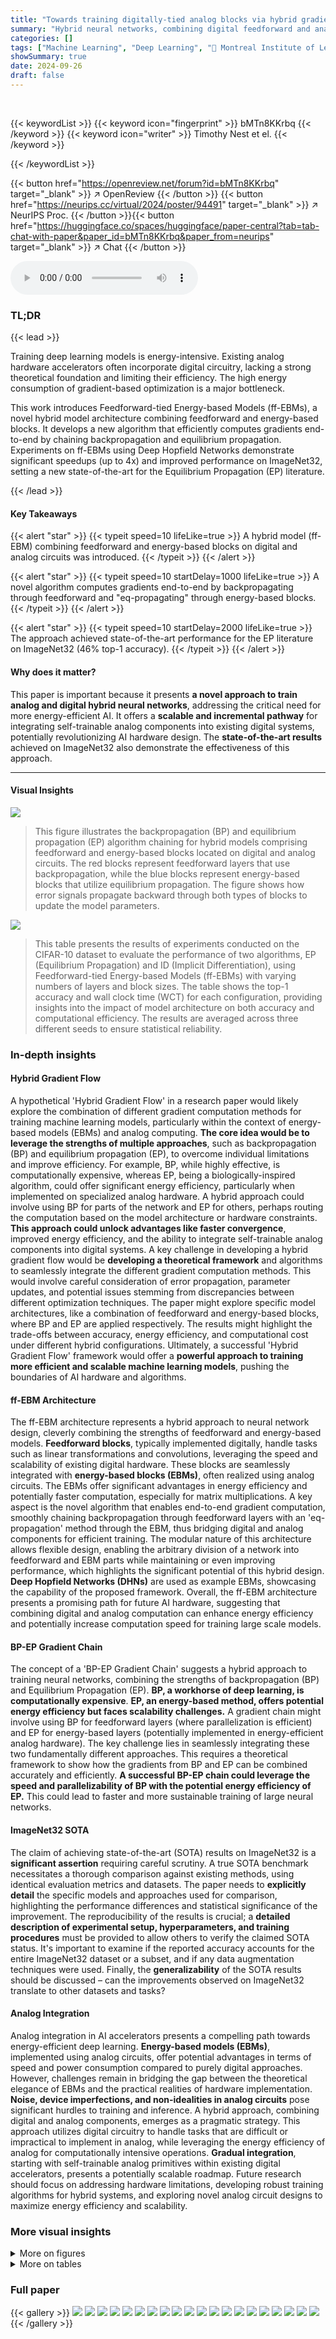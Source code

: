 ```yaml
---
title: "Towards training digitally-tied analog blocks via hybrid gradient computation"
summary: "Hybrid neural networks, combining digital feedforward and analog energy-based blocks, are trained end-to-end via a novel BP-EP gradient chaining algorithm, achieving state-of-the-art results on ImageN..."
categories: []
tags: ["Machine Learning", "Deep Learning", "🏢 Montreal Institute of Learning Algorithms",]
showSummary: true
date: 2024-09-26
draft: false
---
```


<br>

{{< keywordList >}}
{{< keyword icon="fingerprint" >}} bMTn8KKrbq {{< /keyword >}}
{{< keyword icon="writer" >}} Timothy Nest et el. {{< /keyword >}}
 
{{< /keywordList >}}

{{< button href="https://openreview.net/forum?id=bMTn8KKrbq" target="_blank" >}}
↗ OpenReview
{{< /button >}}
{{< button href="https://neurips.cc/virtual/2024/poster/94491" target="_blank" >}}
↗ NeurIPS Proc.
{{< /button >}}{{< button href="https://huggingface.co/spaces/huggingface/paper-central?tab=tab-chat-with-paper&paper_id=bMTn8KKrbq&paper_from=neurips" target="_blank" >}}
↗ Chat
{{< /button >}}



<audio controls>
    <source src="https://ai-paper-reviewer.com/bMTn8KKrbq/podcast.wav" type="audio/wav">
    Your browser does not support the audio element.
</audio>


### TL;DR


{{< lead >}}

Training deep learning models is energy-intensive.  Existing analog hardware accelerators often incorporate digital circuitry, lacking a strong theoretical foundation and limiting their efficiency.  The high energy consumption of gradient-based optimization is a major bottleneck.

This work introduces Feedforward-tied Energy-based Models (ff-EBMs), a novel hybrid model architecture combining feedforward and energy-based blocks.  It develops a new algorithm that efficiently computes gradients end-to-end by chaining backpropagation and equilibrium propagation.  Experiments on ff-EBMs using Deep Hopfield Networks demonstrate significant speedups (up to 4x) and improved performance on ImageNet32, setting a new state-of-the-art for the Equilibrium Propagation (EP) literature.

{{< /lead >}}


#### Key Takeaways

{{< alert "star" >}}
{{< typeit speed=10 lifeLike=true >}} A hybrid model (ff-EBM) combining feedforward and energy-based blocks on digital and analog circuits was introduced. {{< /typeit >}}
{{< /alert >}}

{{< alert "star" >}}
{{< typeit speed=10 startDelay=1000 lifeLike=true >}} A novel algorithm computes gradients end-to-end by backpropagating through feedforward and "eq-propagating" through energy-based blocks. {{< /typeit >}}
{{< /alert >}}

{{< alert "star" >}}
{{< typeit speed=10 startDelay=2000 lifeLike=true >}} The approach achieved state-of-the-art performance for the EP literature on ImageNet32 (46% top-1 accuracy). {{< /typeit >}}
{{< /alert >}}

#### Why does it matter?
This paper is important because it presents **a novel approach to train analog and digital hybrid neural networks**, addressing the critical need for more energy-efficient AI.  It offers a **scalable and incremental pathway** for integrating self-trainable analog components into existing digital systems, potentially revolutionizing AI hardware design. The **state-of-the-art results** achieved on ImageNet32 also demonstrate the effectiveness of this approach.

------
#### Visual Insights



![](https://ai-paper-reviewer.com/bMTn8KKrbq/figures_1_1.jpg)

> This figure illustrates the backpropagation (BP) and equilibrium propagation (EP) algorithm chaining for hybrid models comprising feedforward and energy-based blocks located on digital and analog circuits.  The red blocks represent feedforward layers that use backpropagation, while the blue blocks represent energy-based blocks that utilize equilibrium propagation. The figure shows how error signals propagate backward through both types of blocks to update the model parameters.





![](https://ai-paper-reviewer.com/bMTn8KKrbq/tables_7_1.jpg)

> This table presents the results of experiments conducted on the CIFAR-10 dataset to evaluate the performance of two algorithms, EP (Equilibrium Propagation) and ID (Implicit Differentiation), using Feedforward-tied Energy-based Models (ff-EBMs) with varying numbers of layers and block sizes. The table shows the top-1 accuracy and wall clock time (WCT) for each configuration, providing insights into the impact of model architecture on both accuracy and computational efficiency.  The results are averaged across three different seeds to ensure statistical reliability.





### In-depth insights


#### Hybrid Gradient Flow
A hypothetical 'Hybrid Gradient Flow' in a research paper would likely explore the combination of different gradient computation methods for training machine learning models, particularly within the context of energy-based models (EBMs) and analog computing.  **The core idea would be to leverage the strengths of multiple approaches**, such as backpropagation (BP) and equilibrium propagation (EP), to overcome individual limitations and improve efficiency. For example, BP, while highly effective, is computationally expensive, whereas EP, being a biologically-inspired algorithm, could offer significant energy efficiency, particularly when implemented on specialized analog hardware. A hybrid approach could involve using BP for parts of the network and EP for others, perhaps routing the computation based on the model architecture or hardware constraints.  **This approach could unlock advantages like faster convergence**, improved energy efficiency, and the ability to integrate self-trainable analog components into digital systems.  A key challenge in developing a hybrid gradient flow would be **developing a theoretical framework** and algorithms to seamlessly integrate the different gradient computation methods.  This would involve careful consideration of error propagation, parameter updates, and potential issues stemming from discrepancies between different optimization techniques. The paper might explore specific model architectures, like a combination of feedforward and energy-based blocks, where BP and EP are applied respectively. The results might highlight the trade-offs between accuracy, energy efficiency, and computational cost under different hybrid configurations.  Ultimately, a successful 'Hybrid Gradient Flow' framework would offer a **powerful approach to training more efficient and scalable machine learning models**, pushing the boundaries of AI hardware and algorithms.

#### ff-EBM Architecture
The ff-EBM architecture represents a hybrid approach to neural network design, cleverly combining the strengths of feedforward and energy-based models.  **Feedforward blocks**, typically implemented digitally, handle tasks such as linear transformations and convolutions, leveraging the speed and scalability of existing digital hardware. These blocks are seamlessly integrated with **energy-based blocks (EBMs)**, often realized using analog circuits. The EBMs offer significant advantages in energy efficiency and potentially faster computation, especially for matrix multiplications.  A key aspect is the novel algorithm that enables end-to-end gradient computation, smoothly chaining backpropagation through feedforward layers with an 'eq-propagation' method through the EBM, thus bridging digital and analog components for efficient training.  The modular nature of this architecture allows flexible design, enabling the arbitrary division of a network into feedforward and EBM parts while maintaining or even improving performance, which highlights the significant potential of this hybrid design.  **Deep Hopfield Networks (DHNs)** are used as example EBMs, showcasing the capability of the proposed framework.  Overall, the ff-EBM architecture presents a promising path for future AI hardware, suggesting that combining digital and analog computation can enhance energy efficiency and potentially increase computation speed for training large scale models.

#### BP-EP Gradient Chain
The concept of a 'BP-EP Gradient Chain' suggests a hybrid approach to training neural networks, combining the strengths of backpropagation (BP) and Equilibrium Propagation (EP).  **BP, a workhorse of deep learning, is computationally expensive**.  **EP, an energy-based method, offers potential energy efficiency but faces scalability challenges.** A gradient chain might involve using BP for feedforward layers (where parallelization is efficient) and EP for energy-based layers (potentially implemented in energy-efficient analog hardware).  The key challenge lies in seamlessly integrating these two fundamentally different approaches. This requires a theoretical framework to show how the gradients from BP and EP can be combined accurately and efficiently.  **A successful BP-EP chain could leverage the speed and parallelizability of BP with the potential energy efficiency of EP.**  This could lead to faster and more sustainable training of large neural networks.

#### ImageNet32 SOTA
The claim of achieving state-of-the-art (SOTA) results on ImageNet32 is a **significant assertion** requiring careful scrutiny.  A true SOTA benchmark necessitates a thorough comparison against existing methods, using identical evaluation metrics and datasets.  The paper needs to **explicitly detail** the specific models and approaches used for comparison, highlighting the performance differences and statistical significance of the improvement.  The reproducibility of the results is crucial; a **detailed description of experimental setup, hyperparameters, and training procedures** must be provided to allow others to verify the claimed SOTA status.  It's important to examine if the reported accuracy accounts for the entire ImageNet32 dataset or a subset, and if any data augmentation techniques were used.  Finally, the **generalizability** of the SOTA results should be discussed – can the improvements observed on ImageNet32 translate to other datasets and tasks?

#### Analog Integration
Analog integration in AI accelerators presents a compelling path towards energy-efficient deep learning.  **Energy-based models (EBMs)**, implemented using analog circuits, offer potential advantages in terms of speed and power consumption compared to purely digital approaches. However, challenges remain in bridging the gap between the theoretical elegance of EBMs and the practical realities of hardware implementation.  **Noise, device imperfections, and non-idealities in analog circuits** pose significant hurdles to training and inference. A hybrid approach, combining digital and analog components, emerges as a pragmatic strategy. This approach utilizes digital circuitry to handle tasks that are difficult or impractical to implement in analog, while leveraging the energy efficiency of analog for computationally intensive operations. **Gradual integration**, starting with self-trainable analog primitives within existing digital accelerators, presents a potentially scalable roadmap. Future research should focus on addressing hardware limitations, developing robust training algorithms for hybrid systems, and exploring novel analog circuit designs to maximize energy efficiency and scalability.


### More visual insights

<details>
<summary>More on figures
</summary>


![](https://ai-paper-reviewer.com/bMTn8KKrbq/figures_3_1.jpg)

> This figure illustrates the forward and backward propagation of signals through a Feedforward-tied Energy-based Model (ff-EBM). The left side shows the forward pass, where data is processed sequentially through feedforward (pink) and energy-based (blue) blocks.  The right side shows the backward pass, illustrating how gradients are computed using a combination of backpropagation (BP) through feedforward blocks and equilibrium propagation (EP) through energy-based blocks.  The combination of digital feedforward blocks and analog energy-based blocks is central to the hybrid approach of the paper. This figure visually summarizes how the proposed algorithm combines standard backpropagation and equilibrium propagation for end-to-end gradient computation.


![](https://ai-paper-reviewer.com/bMTn8KKrbq/figures_5_1.jpg)

> This figure compares the gradients computed by Equilibrium Propagation (EP) and Implicit Differentiation (ID) methods.  It visualizes the transient gradient dynamics for a ff-EBM (Feedforward-tied Energy-based Model) with 6 blocks and 15 layers on a single data sample.  Each subplot shows gradients for a single layer across all blocks, demonstrating how the gradients evolve over time as the methods propagate backward (ID) or forward (EP). The close alignment of the curves shows that the gradients computed by both methods match closely.


![](https://ai-paper-reviewer.com/bMTn8KKrbq/figures_6_1.jpg)

> This figure compares the gradients computed by Equilibrium Propagation (EP) and Implicit Differentiation (ID) methods for a feedforward-tied energy-based model (ff-EBM).  The ff-EBM consists of 6 blocks and 15 layers.  Each subplot shows the gradients for a single layer within a block, with time progressing backward from the last block to the first block.  The dotted lines represent EP and the solid lines represent ID. The figure demonstrates the close agreement between EP and ID estimates.


![](https://ai-paper-reviewer.com/bMTn8KKrbq/figures_7_1.jpg)

> This figure illustrates the forward and backward passes of a Feedforward-tied Energy-based Model (ff-EBM). The forward pass shows data flowing through feedforward blocks (pink) and energy-based blocks (blue), with each energy-based block reaching an equilibrium state. The backward pass shows the gradient chaining method, where backpropagation occurs through the feedforward blocks and 'eq-propagation' (a process derived from equilibrium propagation) occurs through the energy-based blocks.  The arrows indicate the direction of signal flow, showcasing the hybrid approach that combines digital (feedforward) and analog (energy-based) computation.


![](https://ai-paper-reviewer.com/bMTn8KKrbq/figures_7_2.jpg)

> This figure shows the cosine similarity between the EP and ID weight gradients across different layers for a random sample. The color coding of the layers matches figures 3 and 5.  It demonstrates that the EP and ID gradients are nearly identical, indicating a strong agreement between the two methods.


![](https://ai-paper-reviewer.com/bMTn8KKrbq/figures_9_1.jpg)

> This figure illustrates the architecture of feedforward-tied energy-based models (ff-EBMs) at chip scale. It combines analog and digital processors to perform equilibrium propagation (EP). The analog processors consist of resistive devices, diodes, and voltage sources, while the digital processors handle control and data transfer. The system has multiple tiles, each containing analog processors, a digital processor, and a buffer. ADCs and DACs facilitate communication between analog and digital parts. The global buffer and I/O interface provide overall system communication and interaction with the external environment.


![](https://ai-paper-reviewer.com/bMTn8KKrbq/figures_26_1.jpg)

> This figure compares the transient dynamics of Equilibrium Propagation (EP) and Implicit Differentiation (ID) for computing gradients in a Feedforward-tied Energy-based Model (ff-EBM). The ff-EBM has 6 blocks and 15 layers, with varying block sizes.  The plot shows partially computed gradients over time for both methods, demonstrating that they closely align.


![](https://ai-paper-reviewer.com/bMTn8KKrbq/figures_26_2.jpg)

> This figure compares the transient dynamics of Equilibrium Propagation (EP) and Implicit Differentiation (ID) for computing gradients in a feedforward-tied energy-based model (ff-EBM).  It shows that partially computed gradients for both methods align closely over time and across layers and blocks of a 15-layer ff-EBM with Deep Hopfield Networks (DHNs) as energy-based modules.  Each subfigure shows gradients for different weights in each layer to illustrate the similarity between the two gradient computation methods.


![](https://ai-paper-reviewer.com/bMTn8KKrbq/figures_32_1.jpg)

> This figure shows the architecture of the feedforward-tied energy-based model (ff-EBM) used in the static gradient analysis of the paper.  It details the arrangement of convolutional layers, batch normalization layers, pooling layers, and the energy-based blocks within the ff-EBM. The color-coding of the blocks matches that used in Figures 3 and 5, allowing for easy cross-referencing between the figures. The caption highlights the important detail that the term 'block' refers to a combination of feedforward and energy-based blocks, not just one or the other.


![](https://ai-paper-reviewer.com/bMTn8KKrbq/figures_35_1.jpg)

> This figure compares the gradient calculations of Equilibrium Propagation (EP) and Implicit Differentiation (ID) methods on a Feedforward-tied Energy-based Model (ff-EBM).  The ff-EBM used has 6 blocks and 15 layers, with varying block sizes.  The graph plots partially computed gradients across the layers, showing how they align over time for both methods.  The results demonstrate the effectiveness of EP in matching ID gradients, highlighting its potential as a viable alternative for gradient-based optimization in this mixed digital-analog setting.


</details>




<details>
<summary>More on tables
</summary>


![](https://ai-paper-reviewer.com/bMTn8KKrbq/tables_8_1.jpg)
> This table presents the top-1 and top-5 validation accuracy and wall clock time (WCT) for models trained on CIFAR100 and ImageNet32 using both Equilibrium Propagation (EP) and Implicit Differentiation (ID).  The results are shown for models with 12 and 15 layers and compare the performance of EP against state-of-the-art results from the literature.

![](https://ai-paper-reviewer.com/bMTn8KKrbq/tables_17_1.jpg)
> This table presents the validation accuracy and wall-clock time (WCT) achieved on the CIFAR-10 dataset using both Equilibrium Propagation (EP) and Implicit Differentiation (ID) methods.  The experiments were performed on models with varying numbers of layers (L) and different block sizes (bs), which represent how the model is split into feedforward and energy-based components.  The results show how the performance and computational efficiency of the model change with different architectural configurations.

![](https://ai-paper-reviewer.com/bMTn8KKrbq/tables_25_1.jpg)
> This table presents the results of validation accuracy and wall clock time on CIFAR-10 dataset for different model configurations using Equilibrium Propagation (EP) and Implicit Differentiation (ID).  It shows how the performance and computation time vary with the number of layers (L) and different block sizes (bs) in the feedforward-tied energy-based models (ff-EBMs). The results demonstrate the impact of model architecture on both accuracy and efficiency.

![](https://ai-paper-reviewer.com/bMTn8KKrbq/tables_27_1.jpg)
> This table presents the results of validation accuracy and wall clock time (WCT) on CIFAR-10 dataset for different models trained using Equilibrium Propagation (EP) and Implicit Differentiation (ID). The models vary in the number of layers (L) and block sizes (bs), which represent how many layers are grouped into one energy-based block. The table shows the performance (top-1 accuracy) and computation speed (WCT) for different model configurations.  The results highlight the impact of model architecture on both performance and computational efficiency.

![](https://ai-paper-reviewer.com/bMTn8KKrbq/tables_29_1.jpg)
> This table presents the results of validation accuracy and wall clock time (WCT) on CIFAR-10 dataset for different models trained using Equilibrium Propagation (EP) and Implicit Differentiation (ID). The models vary in the number of layers (L) and the number of blocks ('bs'), allowing for an analysis of how different model architectures affect performance and computational efficiency.  The use of 3 seeds ensures a more reliable estimate of performance.

![](https://ai-paper-reviewer.com/bMTn8KKrbq/tables_33_1.jpg)
> This table presents the results of validation accuracy and wall clock time on CIFAR-10 dataset using two different algorithms, EP (Alg. 2) and ID.  The experiments varied the total number of layers (L) in the model and the size of the blocks (bs) used in the feedforward-tied energy-based model (ff-EBM).  Three different seeds were used for each configuration to assess the reproducibility and stability of the results.

![](https://ai-paper-reviewer.com/bMTn8KKrbq/tables_34_1.jpg)
> This table presents the results of validation accuracy and wall clock time on CIFAR-10 dataset for different configurations of the proposed Feedforward-tied Energy-based Models (ff-EBMs).  The configurations vary in the total number of layers (L) and the number of blocks the model is split into (bs).  It compares the performance of the proposed Equilibrium Propagation (EP) algorithm (Alg. 2) with Implicit Differentiation (ID). The results demonstrate that EP achieves similar or better accuracy than ID across various configurations and exhibits a significant reduction in wall clock time with smaller block sizes. This shows that ff-EBMs can scale with smaller block sizes while maintaining performance. 

![](https://ai-paper-reviewer.com/bMTn8KKrbq/tables_35_1.jpg)
> This table shows the validation accuracy and wall clock time for CIFAR-10 using two different algorithms (EP and ID) and varying the number of layers and block sizes in the model.  Three separate seeds were used for each configuration to provide a measure of statistical reliability.  The results demonstrate how the performance and computation time change as the model's architecture is altered.

</details>




### Full paper

{{< gallery >}}
<img src="https://ai-paper-reviewer.com/bMTn8KKrbq/1.png" class="grid-w50 md:grid-w33 xl:grid-w25" />
<img src="https://ai-paper-reviewer.com/bMTn8KKrbq/2.png" class="grid-w50 md:grid-w33 xl:grid-w25" />
<img src="https://ai-paper-reviewer.com/bMTn8KKrbq/3.png" class="grid-w50 md:grid-w33 xl:grid-w25" />
<img src="https://ai-paper-reviewer.com/bMTn8KKrbq/4.png" class="grid-w50 md:grid-w33 xl:grid-w25" />
<img src="https://ai-paper-reviewer.com/bMTn8KKrbq/5.png" class="grid-w50 md:grid-w33 xl:grid-w25" />
<img src="https://ai-paper-reviewer.com/bMTn8KKrbq/6.png" class="grid-w50 md:grid-w33 xl:grid-w25" />
<img src="https://ai-paper-reviewer.com/bMTn8KKrbq/7.png" class="grid-w50 md:grid-w33 xl:grid-w25" />
<img src="https://ai-paper-reviewer.com/bMTn8KKrbq/8.png" class="grid-w50 md:grid-w33 xl:grid-w25" />
<img src="https://ai-paper-reviewer.com/bMTn8KKrbq/9.png" class="grid-w50 md:grid-w33 xl:grid-w25" />
<img src="https://ai-paper-reviewer.com/bMTn8KKrbq/10.png" class="grid-w50 md:grid-w33 xl:grid-w25" />
<img src="https://ai-paper-reviewer.com/bMTn8KKrbq/11.png" class="grid-w50 md:grid-w33 xl:grid-w25" />
<img src="https://ai-paper-reviewer.com/bMTn8KKrbq/12.png" class="grid-w50 md:grid-w33 xl:grid-w25" />
<img src="https://ai-paper-reviewer.com/bMTn8KKrbq/13.png" class="grid-w50 md:grid-w33 xl:grid-w25" />
<img src="https://ai-paper-reviewer.com/bMTn8KKrbq/14.png" class="grid-w50 md:grid-w33 xl:grid-w25" />
<img src="https://ai-paper-reviewer.com/bMTn8KKrbq/15.png" class="grid-w50 md:grid-w33 xl:grid-w25" />
<img src="https://ai-paper-reviewer.com/bMTn8KKrbq/16.png" class="grid-w50 md:grid-w33 xl:grid-w25" />
<img src="https://ai-paper-reviewer.com/bMTn8KKrbq/17.png" class="grid-w50 md:grid-w33 xl:grid-w25" />
<img src="https://ai-paper-reviewer.com/bMTn8KKrbq/18.png" class="grid-w50 md:grid-w33 xl:grid-w25" />
<img src="https://ai-paper-reviewer.com/bMTn8KKrbq/19.png" class="grid-w50 md:grid-w33 xl:grid-w25" />
<img src="https://ai-paper-reviewer.com/bMTn8KKrbq/20.png" class="grid-w50 md:grid-w33 xl:grid-w25" />
{{< /gallery >}}
